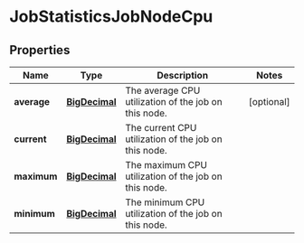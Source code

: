 
# JobStatisticsJobNodeCpu

## Properties
Name | Type | Description | Notes
------------ | ------------- | ------------- | -------------
**average** | [**BigDecimal**](BigDecimal.md) | The average CPU utilization of the job on this node. |  [optional]
**current** | [**BigDecimal**](BigDecimal.md) | The current CPU utilization of the job on this node. | 
**maximum** | [**BigDecimal**](BigDecimal.md) | The maximum CPU utilization of the job on this node. | 
**minimum** | [**BigDecimal**](BigDecimal.md) | The minimum CPU utilization of the job on this node. | 



